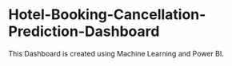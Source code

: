 # Hotel-Booking-Cancellation-Prediction-Dashboard

This Dashboard is created using Machine Learning and Power BI.
